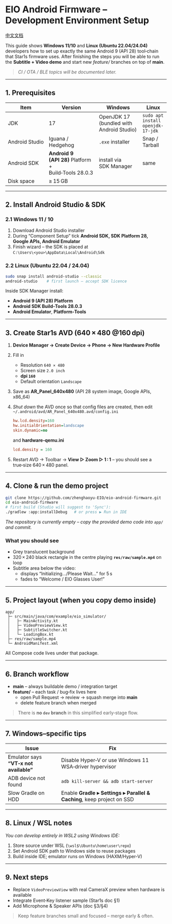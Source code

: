 
# EIO Android Firmware – Development Environment Setup

[中文文档](README_CN.md)

This guide shows **Windows 11/10** and **Linux (Ubuntu 22.04/24.04)** developers how to
set up exactly the same Android 9 (API 28) tool‑chain that Star1s firmware uses.
After finishing the steps you will be able to run the **Subtitle + Video demo**
and start new *feature/* branches on top of **main**.

> *CI / OTA / BLE topics will be documented later.*

---

## 1. Prerequisites

| Item | Version | Windows | Linux |
|------|---------|---------|-------|
| JDK  | 17      | OpenJDK 17 (bundled with Android Studio) | `sudo apt install openjdk-17-jdk` |
| Android Studio | Iguana / Hedgehog | `.exe` installer | Snap / Tarball |
| Android SDK | **Android 9 (API 28)** Platform + Build‑Tools 28.0.3 | install via SDK Manager | same |
| Disk space | ≥ 15 GB | | |

---

## 2. Install Android Studio & SDK

### 2.1 Windows 11 / 10

1. Download Android Studio installer  
2. During “Component Setup” tick **Android SDK, SDK Platform 28, Google APIs, Android Emulator**  
3. Finish wizard – the SDK is placed at  
   `C:\Users\<you>\AppData\Local\Android\Sdk`

### 2.2 Linux (Ubuntu 22.04 / 24.04)

```bash
sudo snap install android-studio --classic
android-studio    # first launch – accept SDK licence
```

Inside SDK Manager install:

* **Android 9 (API 28) Platform**
* **Android SDK Build‑Tools 28.0.3**
* **Android Emulator**, **Platform‑Tools**

---

## 3. Create Star1s AVD (640 × 480 @160 dpi)

1. **Device Manager → Create Device → Phone → New Hardware Profile**  
2. Fill in  
   * Resolution `640 × 480`  
   * Screen size `2.0 inch`  
   * **dpi `160`**  
   * Default orientation `Landscape`  
3. Save as **AR_Panel_640x480** (API 28 system image, Google APIs, x86_64)  
4. *Shut down* the AVD once so that config files are created, then edit  
   `~/.android/avd/AR_Panel_640x480.avd/config.ini`

   ```ini
   hw.lcd.density=160
   hw.initialOrientation=landscape
   skin.dynamic=no
   ```

   and **hardware‑qemu.ini**

   ```ini
   lcd.density = 160
   ```

5. Restart AVD → Toolbar → **View ▷ Zoom ▷ 1 : 1** – you should see a true‑size
   640 × 480 panel.

---

## 4. Clone & run the demo project

```bash
git clone https://github.com/zhenghaoyu-EIO/eio-android-firmware.git
cd eio-android-firmware
# first build (Studio will suggest to 'Sync'):
./gradlew :app:installDebug   # or press ▶️ Run in IDE
```

*The repository is currently empty – copy the provided demo code into `app/` and commit.*

### What you should see

* Grey translucent background  
* 320 × 240 black rectangle in the centre playing **`res/raw/sample.mp4`** on loop  
* Subtitle area below the video:  
  * displays “Initializing…/Please Wait…” for 5 s  
  * fades to “Welcome / EIO Glasses User!”

---

## 5. Project layout (when you copy demo inside)

```
app/
 ├─ src/main/java/com/example/eio_simulator/
 │   ├─ MainActivity.kt
 │   ├─ VideoPreviewView.kt
 │   ├─ SubtitleSwitcher.kt
 │   └─ LoadingBox.kt
 ├─ res/raw/sample.mp4
 └─ AndroidManifest.xml
```

All Compose code lives under that package.

---

## 6. Branch workflow

* **main** – always buildable demo / integration target  
* **feature/<ticket or topic>** – each task / bug‑fix lives here  
  * open Pull Request → review → squash merge into **main**  
  * delete feature branch when merged

> There is **no `dev` branch** in this simplified early‑stage flow.

---

## 7. Windows–specific tips

| Issue | Fix |
|-------|-----|
| Emulator says **“VT‑x not available”** | Disable Hyper‑V or use Windows 11 WSA‑driver hypervisor |
| ADB device not found | `adb kill-server && adb start-server` |
| Slow Gradle on HDD | Enable **Gradle ▸ Settings ▸ Parallel & Caching**, keep project on SSD |

---

## 8. Linux / WSL notes

*You can develop entirely in WSL2 using Windows IDE:*

1. Store source under WSL (`\wsl$\Ubuntu\home\user\repo`)  
2. Set Android SDK path to Windows side to reuse packages  
3. Build inside IDE; emulator runs on Windows (HAXM/Hyper‑V)

---

## 9. Next steps

* Replace `VideoPreviewView` with real CameraX preview when hardware is available  
* Integrate Event‑Key listener sample (Star1s doc §1)  
* Add Microphone & Speaker APIs (doc §3/§4)  

> Keep feature branches small and focused – merge early & often.  
